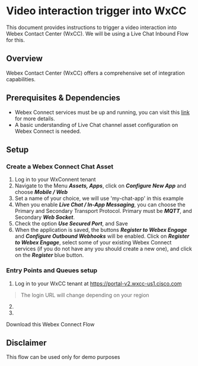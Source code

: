 # Video interaction trigger into WxCC
This document provides instructions to trigger a video interaction into Webex Contact Center (WxCC). We will be using a Live Chat Inbound Flow for this.

## Overview
Webex Contact Center (WxCC) offers a comprehensive set of integration capabilities.
 
## Prerequisites & Dependencies
- Webex Connect services must be up and running, you can visit this [link](https://help.webex.com/en-us/article/nee1mb6/Get-started-with-Webex-Contact-Center#Cisco_Task_in_List_GUI.dita_d7731baf-98fb-4a45-8f75-30984a38fa75) for more details.
- A basic understanding of Live Chat channel asset configuration on Webex Connect is needed.


## Setup

### Create a Webex Connect Chat Asset

1. Log in to your WxConnent tenant
2. Navigate to the Menu **_Assets, Apps_**, click on **_Configure New App_** and choose **_Mobile / Web_**
3. Set a name of your choice, we will use 'my-chat-app' in this example
4. When you enable **_Live Chat / In-App Messaging_**, you can choose the Primary and Secondary Transport Protocol. Primary must be **_MQTT_**, and Secondary **_Web Socket_**.
5. Check the option **_Use Secured Port_**, and Save
6. When the application is saved, the buttons **_Register to Webex Engage_** and **_Configure Outbound Webhooks_** will be enabled. Click on **_Register to Webex Engage_**, select some of your existing Webex Connect services (if you do not have any you should create a new one), and click on the **_Register_** blue button.

### Entry Points and Queues setup
1. Log in to your WxCC tenant at https://portal-v2.wxcc-us1.cisco.com
> The login URL will change depending on your region
2.
3.







 
 Download this Webex Connect Flow

 ## Disclaimer
 This flow can be used only for demo purposes
